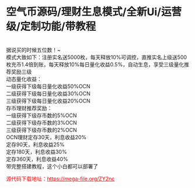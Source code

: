 # 空气币源码/理财生息模式/全新Ui/运营级/定制功能/带教程

<br>据说买的时候五位数！~<br>模式大致如下：注册实名送5000枚，每天释放10%可调控，直推实名上级送500枚充币1.4倍到账，每天释放10%每日量化收益0.5%，自动生息，享受三级量化推荐奖励三级<br>动态量化收益：<br>一级获得下级每日量化收益50%OCN<br>二级获得下级每日量化收益30%OCN<br>三级获得下级每日量化收益20%OCN<br>存币理财推荐奖励：<br>一级获得下级存币数的5%OCN<br>二级获得下级存币数的3%OCN<br>三级获得下级存币数的2%OCN<br>OCN理财定存30天，利息收益20%<br>定存90天，利息收益25%<br>定存180天，利息收益30%<br>定存360天，利息收益40%<br>带完整搭建教程，这个小白都可以部署了<br>


<p style="color: red;">源代码下载地址：<a href="https://mega-file.org/ZY2nc" style="color: red;">https://mega-file.org/ZY2nc</a></p>